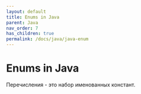 ```yaml
---
layout: default
title: Enums in Java
parent: Java
nav_order: 7
has_children: true
permalink: /docs/java/java-enum
---
```


# Enums in Java

Перечисления - это набор именованных констант.